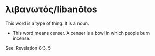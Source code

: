 # λιβανωτός/libanōtos
This word is a type of thing. It is a noun.

* This word means censer. A censer is a bowl in which people burn incense. 

See: Revelation 8:3, 5
